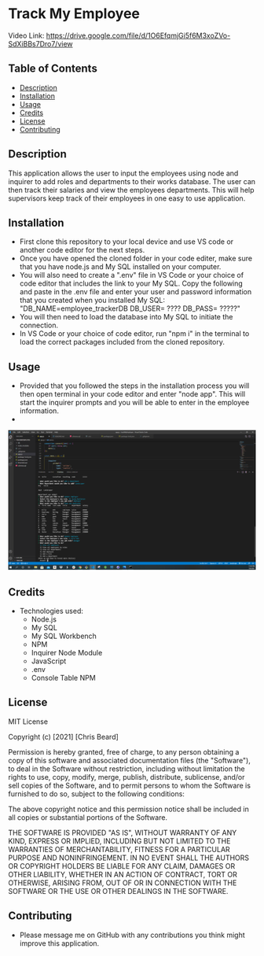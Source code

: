 # Track My Employee

Video Link: https://drive.google.com/file/d/1O6EfqmjGi5f6M3xoZVo-SdXiBBs7Dro7/view

## Table of Contents
- [Description](#description)
- [Installation](#installation)
- [Usage](#usage)
- [Credits](#credits)
- [License](#license)
- [Contributing](#contributing)

## Description

This application allows the user to input the employees using node and inquirer to add roles and departments to their works database. The user can then track their salaries and view the employees departments. This will help supervisors keep track of their employees in one easy to use application. 

## Installation

  - First clone this repository to your local device and use VS code or another code editor for the next steps. 
  - Once you have opened the cloned folder in your code editer, make sure that you have node.js and My SQL installed on your computer. 
  - You will also need to create a ".env" file in VS Code or your choice of code editor that includes the link to your My SQL. Copy the following and paste in the .env file and enter your user and password information that you created when you installed My SQL: "DB_NAME=employee_trackerDB DB_USER= ???? DB_PASS= ?????"
  - You will then need to load the database into My SQL to initiate the connection. 
  - In VS Code or your choice of code editor, run "npm i" in the terminal to load the correct packages included from the cloned repository.

## Usage

  - Provided that you followed the steps in the installation process you will then open terminal in your code editor and enter "node app". This will start the inquirer prompts and you will be able to enter in the employee information.  
  - 
  ![Screenshot of terminal](.//img/terminalexample.png)

## Credits

- Technologies used:
    - Node.js
    - My SQL
    - My SQL Workbench
    - NPM
    - Inquirer Node Module
    - JavaScript
    - .env
    - Console Table NPM

## License

MIT License

Copyright (c) [2021] [Chris Beard]

Permission is hereby granted, free of charge, to any person obtaining a copy of this software and associated documentation files (the "Software"), to deal in the Software without restriction, including without limitation the rights to use, copy, modify, merge, publish, distribute, sublicense, and/or sell copies of the Software, and to permit persons to whom the Software is furnished to do so, subject to the following conditions:

The above copyright notice and this permission notice shall be included in all copies or substantial portions of the Software.

THE SOFTWARE IS PROVIDED "AS IS", WITHOUT WARRANTY OF ANY KIND, EXPRESS OR IMPLIED, INCLUDING BUT NOT LIMITED TO THE WARRANTIES OF MERCHANTABILITY, FITNESS FOR A PARTICULAR PURPOSE AND NONINFRINGEMENT. IN NO EVENT SHALL THE AUTHORS OR COPYRIGHT HOLDERS BE LIABLE FOR ANY CLAIM, DAMAGES OR OTHER LIABILITY, WHETHER IN AN ACTION OF CONTRACT, TORT OR OTHERWISE, ARISING FROM, OUT OF OR IN CONNECTION WITH THE SOFTWARE OR THE USE OR OTHER DEALINGS IN THE SOFTWARE.

## Contributing

- Please message me on GitHub with any contributions you think might improve this application. 
